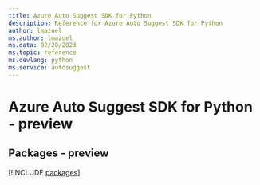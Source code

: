 ```yaml
---
title: Azure Auto Suggest SDK for Python
description: Reference for Azure Auto Suggest SDK for Python
author: lmazuel
ms.author: lmazuel
ms.data: 02/28/2023
ms.topic: reference
ms.devlang: python
ms.service: autosuggest
---
```

# Azure Auto Suggest SDK for Python - preview
## Packages - preview
[!INCLUDE [packages](auto-suggest-index.md)]